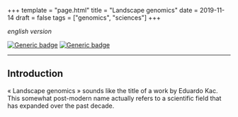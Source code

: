 +++
template = "page.html"
title = "Landscape genomics"
date =  2019-11-14
draft = false
tags = ["genomics", "sciences"]
+++

*english version*

[![Generic badge](https://img.shields.io/badge/version-FR-blue.svg)](https://guerinpe.com/fr/articles/landscape-genomics/)
[![Generic badge](https://img.shields.io/badge/version-ES-yellow.svg)](https://guerinpe.com/es/articles/landscape-genomics/)

_______________________________________________________________________________



## Introduction

« Landscape genomics » sounds like the title of a work by Eduardo Kac. This somewhat post-modern name actually refers to a scientific field that has expanded over the past decade.